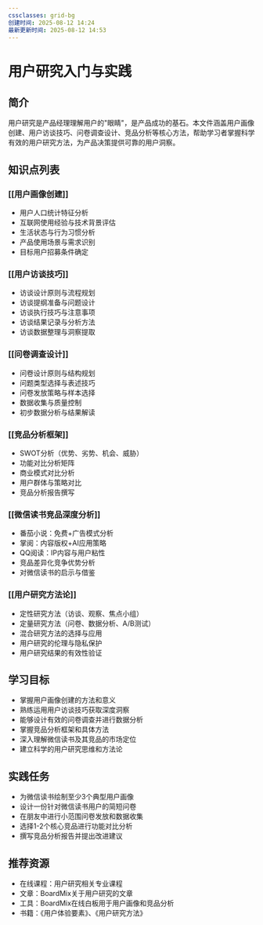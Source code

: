 ```yaml
---
cssclasses: grid-bg
创建时间: 2025-08-12 14:24
最新更新时间: 2025-08-12 14:53
---
```

# 用户研究入门与实践

## 简介
用户研究是产品经理理解用户的"眼睛"，是产品成功的基石。本文件涵盖用户画像创建、用户访谈技巧、问卷调查设计、竞品分析等核心方法，帮助学习者掌握科学有效的用户研究方法，为产品决策提供可靠的用户洞察。

## 知识点列表

### [[用户画像创建]]
- 用户人口统计特征分析
- 互联网使用经验与技术背景评估
- 生活状态与行为习惯分析
- 产品使用场景与需求识别
- 目标用户招募条件确定

### [[用户访谈技巧]]
- 访谈设计原则与流程规划
- 访谈提纲准备与问题设计
- 访谈执行技巧与注意事项
- 访谈结果记录与分析方法
- 访谈数据整理与洞察提取

### [[问卷调查设计]]
- 问卷设计原则与结构规划
- 问题类型选择与表述技巧
- 问卷发放策略与样本选择
- 数据收集与质量控制
- 初步数据分析与结果解读

### [[竞品分析框架]]
- SWOT分析（优势、劣势、机会、威胁）
- 功能对比分析矩阵
- 商业模式对比分析
- 用户群体与策略对比
- 竞品分析报告撰写

### [[微信读书竞品深度分析]]
- 番茄小说：免费+广告模式分析
- 掌阅：内容版权+AI应用策略
- QQ阅读：IP内容与用户粘性
- 竞品差异化竞争优势分析
- 对微信读书的启示与借鉴

### [[用户研究方法论]]
- 定性研究方法（访谈、观察、焦点小组）
- 定量研究方法（问卷、数据分析、A/B测试）
- 混合研究方法的选择与应用
- 用户研究的伦理与隐私保护
- 用户研究结果的有效性验证

## 学习目标
- 掌握用户画像创建的方法和意义
- 熟练运用用户访谈技巧获取深度洞察
- 能够设计有效的问卷调查并进行数据分析
- 掌握竞品分析框架和具体方法
- 深入理解微信读书及其竞品的市场定位
- 建立科学的用户研究思维和方法论

## 实践任务
- 为微信读书绘制至少3个典型用户画像
- 设计一份针对微信读书用户的简短问卷
- 在朋友中进行小范围问卷发放和数据收集
- 选择1-2个核心竞品进行功能对比分析
- 撰写竞品分析报告并提出改进建议

## 推荐资源
- 在线课程：用户研究相关专业课程
- 文章：BoardMix关于用户研究的文章
- 工具：BoardMix在线白板用于用户画像和竞品分析
- 书籍：《用户体验要素》、《用户研究方法》
